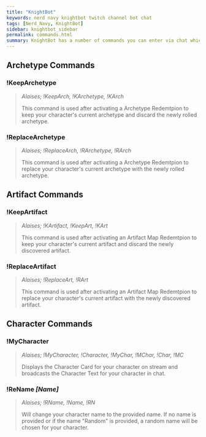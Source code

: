```yaml
---
title: "KnightBot"
keywords: nerd navy knightbot twitch channel bot chat
tags: [Nerd_Navy, KnightBot]
sidebar: knightbot_sidebar
permalink: commands.html
summary: KnightBot has a number of commands you can enter via chat which follow the syntax '!Command [Parameters]'. Commands are not case sensetive and do not cost channel points to use.
---
```


## Archetype Commands

### !KeepArchetype
> _Alaises; !KeepArch, !KArchetype, !KArch_
> 
> This command is used after activating a Archetype Redemtpion to keep your character's current archetype and discard the newly rolled archetype. 

### !ReplaceArchetype
> _Alaises; !ReplaceArch, !RArchetype, !RArch_
> 
> This command is used after activating a Archetype Redemtpion to replace your character's current archetype with the newly rolled archetype. 

## Artifact Commands

### !KeepArtifact
> _Alaises; !KArtifact, !KeepArt, !KArt_
>
> This command is used after activating an Artifact Map Redemtpion to keep your character's current artifact and discard the newly discovered artifact. 

### !ReplaceArtifact
> _Alaises; !ReplaceArt, !RArt_
>
> This command is used after activating an Artifact Map Redemtpion to replace your character's current artifact with the newly discovered artifact. 

## Character Commands

### !MyCharacter
> _Alaises; !MyCharacter, !Character, !MyChar, !MChar, !Char, !MC_
>
> Displays the Character Card for your character on stream and broadcasts the Character Text for your character in chat.

### !ReName _[Name]_
> _Alaises; !RName, !Name, !RN_
>
> Will change your character name to the provided name. If no name is provided or if the name "Random" is provided, a random name will be chosen for your character.